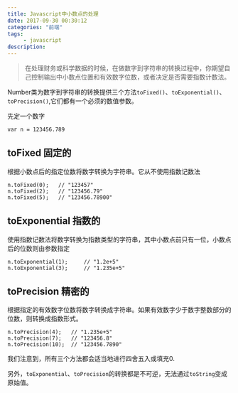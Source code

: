 ```yaml
---
title: Javascript中小数点的处理
date: 2017-09-30 00:30:12
categories: "前端"
tags:
     - javascript
description: 
---
```


> 在处理财务或科学数据的时候，在做数字到字符串的转换过程中，你期望自己控制输出中小数点位置和有效数字位数，或者决定是否需要指数计数法。
<!--more-->

Number类为数字到字符串的转换提供三个方法`toFixed()`、`toExponential()`、`toPrecision()`,它们都有一个必须的数值参数。

先定一个数字
```
var n = 123456.789
```
## toFixed 固定的
根据小数点后的指定位数将数字转换为字符串。它从不使用指数记数法
```
n.toFixed(0);   // "123457"
n.toFixed(2);   // "123456.79"
n.toFixed(5);   // "123456.78900"
```
## toExponential 指数的
使用指数记数法将数字转换为指数类型的字符串，其中小数点前只有一位，小数点后的位数则由参数指定
```
n.toExponential(1);     // "1.2e+5"
n.toExponential(3);     // "1.235e+5"
```
## toPrecision 精密的
根据指定的有效数字位数将数字转换成字符串。如果有效数字少于数字整数部分的位数，则转换成指数形式。
```
n.toPrecision(4);   // "1.235e+5"
n.toPrecision(7);   // "123456.8"
n.toPrecision(10);  // "123456.7890"
```

我们注意到，所有三个方法都会适当地进行四舍五入或填充0.

另外，`toExponential`、`toPrecision`的转换都是不可逆，无法通过`toString`变成原始值。



